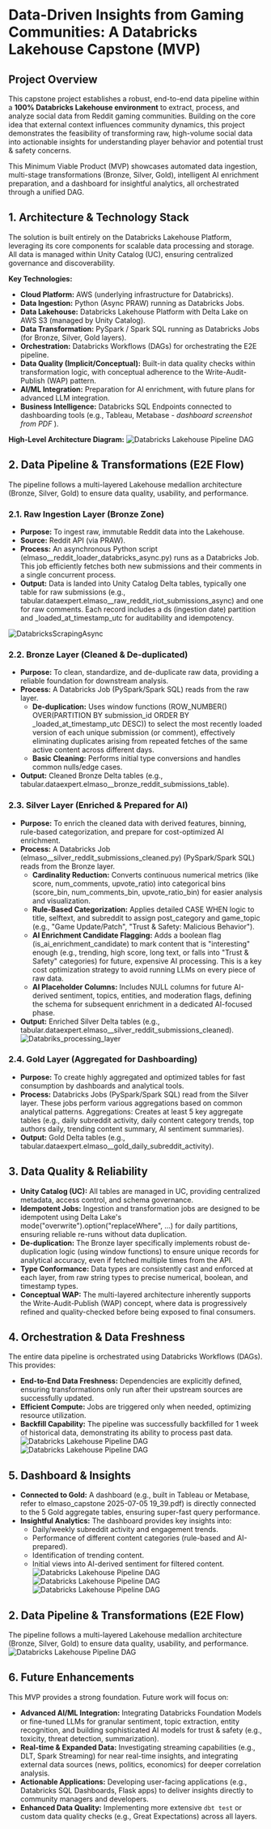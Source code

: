 # Data-Driven Insights from Gaming Communities: A Databricks Lakehouse Capstone (MVP)
## Project Overview
This capstone project establishes a robust, end-to-end data pipeline within a **100% Databricks Lakehouse environment** to extract, process, and analyze social data from Reddit gaming communities. Building on the core idea that external context influences community dynamics, this project demonstrates the feasibility of transforming raw, high-volume social data into actionable insights for understanding player behavior and potential trust & safety concerns.

This Minimum Viable Product (MVP) showcases automated data ingestion, multi-stage transformations (Bronze, Silver, Gold), intelligent AI enrichment preparation, and a dashboard for insightful analytics, all orchestrated through a unified DAG.

## 1. Architecture & Technology Stack
The solution is built entirely on the Databricks Lakehouse Platform, leveraging its core components for scalable data processing and storage. All data is managed within Unity Catalog (UC), ensuring centralized governance and discoverability.

**Key Technologies:**

* **Cloud Platform:** AWS (underlying infrastructure for Databricks).
*  **Data Ingestion:** Python (Async PRAW) running as Databricks Jobs.
*  **Data Lakehouse:** Databricks Lakehouse Platform with Delta Lake on AWS S3 (managed by Unity Catalog).
*  **Data Transformation:** PySpark / Spark SQL running as Databricks Jobs (for Bronze, Silver, Gold layers).
*  **Orchestration:** Databricks Workflows (DAGs)  for orchestrating the E2E pipeline.
*  **Data Quality (Implicit/Conceptual):** Built-in data quality checks within transformation logic, with conceptual adherence to the Write-Audit-Publish (WAP) pattern.
*  **AI/ML Integration:** Preparation for AI enrichment, with future plans for advanced LLM integration.
* **Business Intelligence:** Databricks SQL Endpoints connected to dashboarding tools (e.g., Tableau, Metabase - *dashboard screenshot from PDF* ).

**High-Level Architecture Diagram:**
![Databricks Lakehouse Pipeline DAG](./model_diagram.png)

## 2. Data Pipeline & Transformations (E2E Flow)
The pipeline follows a multi-layered Lakehouse medallion architecture (Bronze, Silver, Gold) to ensure data quality, usability, and performance.

### 2.1. Raw Ingestion Layer (Bronze Zone)
* **Purpose:** To ingest raw, immutable Reddit data into the Lakehouse.
* **Source:** Reddit API (via PRAW).
* **Process:** An asynchronous Python script (elmaso__reddit_loader_databricks_async.py) runs as a Databricks Job. This job efficiently fetches both new submissions and their comments in a single concurrent process.
* **Output:** Data is landed into Unity Catalog Delta tables, typically one table for raw submissions (e.g., tabular.dataexpert.elmaso__raw_reddit_riot_submissions_async) and one for raw comments. Each record includes a ds (ingestion date) partition and _loaded_at_timestamp_utc for auditability and idempotency.

![DatabricksScrapingAsync](./raw_api_scraping/scraping.png)
### 2.2. Bronze Layer (Cleaned & De-duplicated)
* **Purpose:** To clean, standardize, and de-duplicate raw data, providing a reliable foundation for downstream analysis.
* **Process:** A Databricks Job (PySpark/Spark SQL) reads from the raw layer.
  *  **De-duplication:** Uses window functions (ROW_NUMBER() OVER(PARTITION BY submission_id ORDER BY _loaded_at_timestamp_utc DESC)) to select the most recently loaded version of each unique submission (or comment), effectively eliminating duplicates arising from repeated fetches of the same active content across different days.
  *  **Basic Cleaning:** Performs initial type conversions and handles common nulls/edge cases.
* **Output:** Cleaned Bronze Delta tables (e.g., tabular.dataexpert.elmaso__bronze_reddit_submissions_table).
### 2.3. Silver Layer (Enriched & Prepared for AI)
* **Purpose:** To enrich the cleaned data with derived features, binning, rule-based categorization, and prepare for cost-optimized AI enrichment.
* **Process:** A Databricks Job (elmaso__silver_reddit_submissions_cleaned.py) (PySpark/Spark SQL) reads from the Bronze layer.
    *   **Cardinality Reduction:** Converts continuous numerical metrics (like score, num_comments, upvote_ratio) into categorical bins (score_bin, num_comments_bin, upvote_ratio_bin) for easier analysis and visualization.
    *   **Rule-Based Categorization:** Applies detailed CASE WHEN logic to title, selftext, and subreddit to assign post_category and game_topic (e.g., "Game Update/Patch", "Trust & Safety: Malicious Behavior").
    *   **AI Enrichment Candidate Flagging:** Adds a boolean flag (is_ai_enrichment_candidate) to mark content that is "interesting" enough (e.g., trending, high score, long text, or falls into "Trust & Safety" categories) for future, expensive AI processing. This is a key cost optimization strategy to avoid running LLMs on every piece of raw data.
    *   **AI Placeholder Columns:** Includes NULL columns for future AI-derived sentiment, topics, entities, and moderation flags, defining the schema for subsequent enrichment in a dedicated AI-focused phase.
* **Output:** Enriched Silver Delta tables (e.g., tabular.dataexpert.elmaso__silver_reddit_submissions_cleaned).
![Databriks_processing_layer](./processing_reddit/processing.png)
### 2.4. Gold Layer (Aggregated for Dashboarding)
*   **Purpose:** To create highly aggregated and optimized tables for fast consumption by dashboards and analytical tools.
*   **Process:** Databricks Jobs (PySpark/Spark SQL) read from the Silver layer. These jobs perform various aggregations based on common analytical patterns.
Aggregations: Creates at least 5 key aggregate tables (e.g., daily subreddit activity, daily content category trends, top authors daily, trending content summary, AI sentiment summaries).
*   **Output:** Gold Delta tables (e.g., tabular.dataexpert.elmaso__gold_daily_subreddit_activity).
## 3. Data Quality & Reliability
*   **Unity Catalog (UC):** All tables are managed in UC, providing centralized metadata, access control, and schema governance.
*   **Idempotent Jobs:** Ingestion and transformation jobs are designed to be idempotent using Delta Lake's mode("overwrite").option("replaceWhere", ...) for daily partitions, ensuring reliable re-runs without data duplication.
*   **De-duplication:** The Bronze layer specifically implements robust de-duplication logic (using window functions) to ensure unique records for analytical accuracy, even if fetched multiple times from the API.
*   **Type Conformance:** Data types are consistently cast and enforced at each layer, from raw string types to precise numerical, boolean, and timestamp types.
*   **Conceptual WAP:** The multi-layered architecture inherently supports the Write-Audit-Publish (WAP) concept, where data is progressively refined and quality-checked before being exposed to final consumers.
## 4. Orchestration & Data Freshness
The entire data pipeline is orchestrated using Databricks Workflows (DAGs). This provides:

*   **End-to-End Data Freshness:** Dependencies are explicitly defined, ensuring transformations only run after their upstream sources are successfully updated.
*   **Efficient Compute:** Jobs are triggered only when needed, optimizing resource utilization.
*   **Backfill Capability:** The pipeline was successfully backfilled for 1 week of historical data, demonstrating its ability to process past data.
![Databricks Lakehouse Pipeline DAG](./orchestration/elmasoDE_DAG.png)
![Databricks Lakehouse Pipeline DAG](./orchestration/elmasoDE_RUN.png)

## 5. Dashboard & Insights
*   **Connected to Gold:** A dashboard (e.g., built in Tableau or Metabase, refer to elmaso_capstone 2025-07-05 19_39.pdf) is directly connected to the 5 Gold aggregate tables, ensuring super-fast query performance.
*   **Insightful Analytics:** The dashboard provides key insights into:
    *   Daily/weekly subreddit activity and engagement trends.
    *   Performance of different content categories (rule-based and AI-prepared).
    *   Identification of trending content.
    *   Initial views into AI-derived sentiment for filtered content.
![Databricks Lakehouse Pipeline DAG](./dashboard/elmasodash_1.png)
![Databricks Lakehouse Pipeline DAG](./dashboard/elmasodash_2.png)
![Databricks Lakehouse Pipeline DAG](./dashboard/elmasodash_3.png)

## 2. Data Pipeline & Transformations (E2E Flow)

The pipeline follows a multi-layered Lakehouse medallion architecture (Bronze, Silver, Gold) to ensure data quality, usability, and performance.
![Databricks Lakehouse Pipeline DAG](./orchestration/elmasoDE_DAG.png)


## 6. Future Enhancements

This MVP provides a strong foundation. Future work will focus on:

* **Advanced AI/ML Integration:** Integrating Databricks Foundation Models or fine-tuned LLMs for granular sentiment, topic extraction, entity recognition, and building sophisticated AI models for trust & safety (e.g., toxicity, threat detection, summarization).
* **Real-time & Expanded Data:** Investigating streaming capabilities (e.g., DLT, Spark Streaming) for near real-time insights, and integrating external data sources (news, politics, economics) for deeper correlation analysis.
* **Actionable Applications:** Developing user-facing applications (e.g., Databricks SQL Dashboards, Flask apps) to deliver insights directly to community managers and developers.
* **Enhanced Data Quality:** Implementing more extensive `dbt test` or custom data quality checks (e.g., Great Expectations) across all layers.
